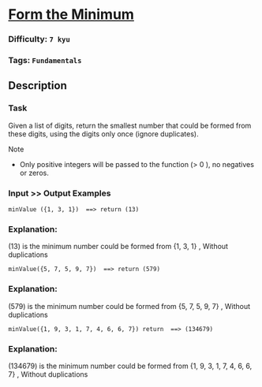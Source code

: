 # [Form the Minimum](https://www.codewars.com/kata/5ac6932b2f317b96980000ca)

### Difficulty: `7 kyu`

### Tags: `Fundamentals`

## Description

### Task
Given a list of digits, return the smallest number that could be formed from these digits, using the digits only once (ignore duplicates).

> [!NOTE]
> - Only positive integers will be passed to the function (> 0 ), no negatives or zeros.

### Input >> Output Examples

```
minValue ({1, 3, 1})  ==> return (13)
```

### Explanation:

(13) is the minimum number could be formed from {1, 3, 1} , Without duplications

```
minValue({5, 7, 5, 9, 7})  ==> return (579)
```

### Explanation:

(579) is the minimum number could be formed from {5, 7, 5, 9, 7} , Without duplications

```
minValue({1, 9, 3, 1, 7, 4, 6, 6, 7}) return  ==> (134679)
```

### Explanation:

(134679) is the minimum number could be formed from {1, 9, 3, 1, 7, 4, 6, 6, 7} , Without duplications